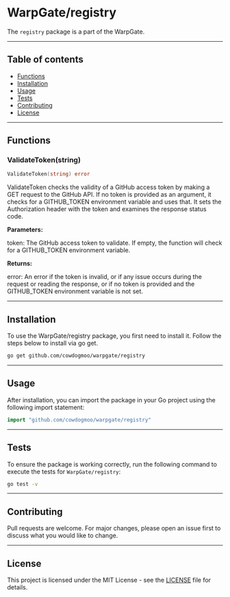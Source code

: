 # WarpGate/registry

The `registry` package is a part of the WarpGate.

---

## Table of contents

- [Functions](#functions)
- [Installation](#installation)
- [Usage](#usage)
- [Tests](#tests)
- [Contributing](#contributing)
- [License](#license)

---

## Functions

### ValidateToken(string)

```go
ValidateToken(string) error
```

ValidateToken checks the validity of a GitHub access token by making
a GET request to the GitHub API. If no token is provided as an argument,
it checks for a GITHUB_TOKEN environment variable and uses that.
It sets the Authorization header with the token and examines the response status code.

**Parameters:**

token: The GitHub access token to validate. If empty, the function will
check for a GITHUB_TOKEN environment variable.

**Returns:**

error: An error if the token is invalid, or if any issue occurs during
the request or reading the response, or if no token is provided and
the GITHUB_TOKEN environment variable is not set.

---

## Installation

To use the WarpGate/registry package, you first need to install it.
Follow the steps below to install via go get.

```bash
go get github.com/cowdogmoo/warpgate/registry
```

---

## Usage

After installation, you can import the package in your Go project
using the following import statement:

```go
import "github.com/cowdogmoo/warpgate/registry"
```

---

## Tests

To ensure the package is working correctly, run the following
command to execute the tests for `WarpGate/registry`:

```bash
go test -v
```

---

## Contributing

Pull requests are welcome. For major changes,
please open an issue first to discuss what
you would like to change.

---

## License

This project is licensed under the MIT
License - see the [LICENSE](https://github.com/CowDogMoo/WarpGate/blob/main/LICENSE)
file for details.
